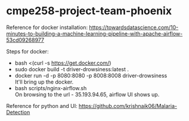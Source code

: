 # cmpe258-project-team-phoenix

Reference for docker installation:
https://towardsdatascience.com/10-minutes-to-building-a-machine-learning-pipeline-with-apache-airflow-53cd09268977

Steps for docker:
* bash <(curl -s https://get.docker.com/)
* sudo docker build -t driver-drowsiness:latest .
* docker run -d -p 8080:8080 -p 8008:8008 driver-drowsiness <br/>
It'll bring up the docker.
* bash scripts/nginx-airflow.sh </br>
On browsing to the url - 35.193.94.65, airflow UI shows up.



Reference for python and UI:
https://github.com/krishnaik06/Malaria-Detection

